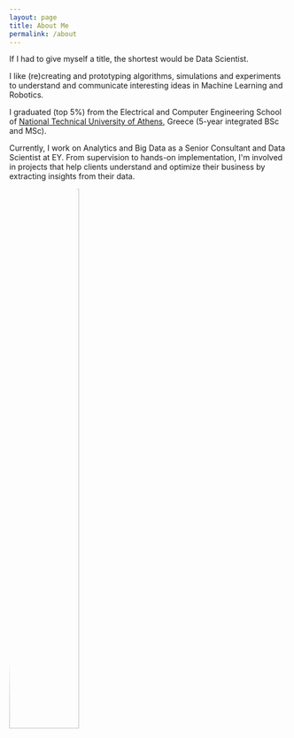 ```yaml
---
layout: page
title: About Me
permalink: /about
---
```


<div class="row justify-content-between">
<div class="col-md-8 pr-5">

<p>If I had to give myself a title, the shortest would be Data Scientist.</p>

<p>I like (re)creating and prototyping algorithms, simulations and experiments to understand and communicate interesting ideas in Machine Learning and Robotics.</p>

<p>I graduated (top 5%) from the Electrical and Computer Engineering School of <a href="https://www.ece.ntua.gr/en" target="_blank">National Technical University of Athens</a>, Greece (5-year integrated BSc and MSc).</p>

<p>Currently, I work on Analytics and Big Data as a Senior Consultant and Data Scientist at EY. From supervision to hands-on implementation, I'm involved in projects that help clients understand and optimize their business by extracting insights from their data.</p>

</div>

<div class="col-md-4">

<div class="sticky-top sticky-top-80">
<p><img width="50%" src="https://avatars1.githubusercontent.com/u/6275663?s=460&u=71be2b2af7f3eef9becdb7aea6386c1fe4967476&v=4" style="border-radius: 50%;" /></p>

<p>
<a target="_blank" href="https://github.com/tsitsimis" style="margin-right: 10px;"><i class="fab fa-github"></i></a>
<a target="_blank" href="https://www.linkedin.com/in/tsitsimis/" style="margin-right: 10px;"><i class="fab fa-linkedin"></i>  </a>

<a target="_blank" href="https://scholar.google.com/citations?user=ngn3s3MAAAAJ&hl=en&oi=sra" style="margin-right: 10px;"><i class="fas fa-graduation-cap"></i>  </a>

<a href="mailto: th.tsitsimis@gmail.com" style="margin-right: 10px;"><i class="fas fa-envelope"></i>  </a>
</p>

</div>
</div>
</div>
